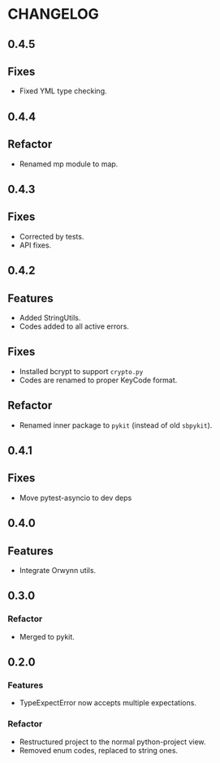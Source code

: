 # CHANGELOG

## 0.4.5

## Fixes

- Fixed YML type checking.

## 0.4.4

## Refactor

- Renamed mp module to map.

## 0.4.3

## Fixes

- Corrected by tests.
- API fixes.

## 0.4.2

## Features

- Added StringUtils.
- Codes added to all active errors.

## Fixes

- Installed bcrypt to support `crypto.py`
- Codes are renamed to proper KeyCode format.

## Refactor

- Renamed inner package to `pykit` (instead of old `sbpykit`).

## 0.4.1

## Fixes

- Move pytest-asyncio to dev deps

## 0.4.0

## Features

- Integrate Orwynn utils.

## 0.3.0

### Refactor

- Merged to pykit.

## 0.2.0

### Features

- TypeExpectError now accepts multiple expectations.

### Refactor

- Restructured project to the normal python-project view.
- Removed enum codes, replaced to string ones.
